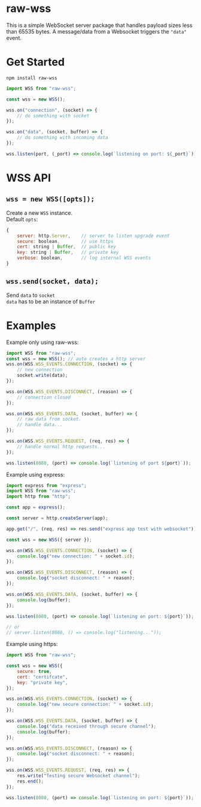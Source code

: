 # raw-wss

This is a simple WebSocket server package that handles payload sizes less than 65535 bytes. A message/data from a Websocket triggers the `"data"` event.

# Get Started

`npm install raw-wss`

```javascript
import WSS from "raw-wss";

const wss = new WSS();

wss.on("connection", (socket) => {
    // do something with socket
});

wss.on("data", (socket, buffer) => {
    // do something with incoming data
});

wss.listen(port, (_port) => console.log(`listening on port: ${_port}`));
```

# WSS API

## `wss = new WSS([opts]);`

Create a new `WSS` instance. <br>
Default `opts`:<br>

```javascript
{
    server: http.Server,    // server to listen upgrade event
    secure: boolean,        // use https
    cert: string | Buffer,  // public key
    key: string | Buffer,   // private key
    verbose: boolean,       // log internal WSS events
}
```

## `wss.send(socket, data);`

Send `data` to `socket` <br>
`data` has to be an instance of `Buffer`

# Examples

Example only using raw-wss:

```javascript
import WSS from "raw-wss";
const wss = new WSS(); // auto creates a http server
wss.on(WSS.WSS_EVENTS.CONNECTION, (socket) => {
    // new connection
    socket.write(data);
});

wss.on(WSS.WSS_EVENTS.DISCONNECT, (reason) => {
    // connection closed
});

wss.on(WSS.WSS_EVENTS.DATA, (socket, buffer) => {
    // raw data from socket.
    // handle data...
});

wss.on(WSS.WSS_EVENTS.REQUEST, (req, res) => {
    // handle normal http requests...
});

wss.listen(8080, (port) => console.log(`listening of port ${port}`));
```

Example using express:

```javascript
import express from "express";
import WSS from "raw-wss";
import http from "http";

const app = express();

const server = http.createServer(app);

app.get("/", (req, res) => res.send("express app test with websocket"));

const wss = new WSS({ server });

wss.on(WSS.WSS_EVENTS.CONNECTION, (socket) => {
    console.log("new connection: " + socket.id);
});

wss.on(WSS.WSS_EVENTS.DISCONNECT, (reason) => {
    console.log("socket disconnect: " + reason);
});

wss.on(WSS.WSS_EVENTS.DATA, (socket, buffer) => {
    console.log(buffer);
});

wss.listen(8080, (port) => console.log(`listening on port: ${port}`));

// or
// server.listen(8080, () => console.log("listening..."));
```

Example using https:

```javascript
import WSS from "raw-wss";

const wss = new WSS({
    secure: true,
    cert: "certifcate",
    key: "private key",
});

wss.on(WSS.WSS_EVENTS.CONNECTION, (socket) => {
    console.log("new secure connection: " + socket.id);
});

wss.on(WSS.WSS_EVENTS.DATA, (socket, buffer) => {
    console.log("data received through secure channel");
    console.log(buffer);
});

wss.on(WSS.WSS_EVENTS.DISCONNECT, (reason) => {
    console.log("socket disconnect: " + reason);
});

wss.on(WSS.WSS_EVENTS.REQUEST, (req, res) => {
    res.write("Testing secure Websocket channel");
    res.end();
});

wss.listen(8080, (port) => console.log(`listening on port: ${port}`));
```
